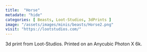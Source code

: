 ```yaml
---
title:  "Horse"
metadate: "hide"
categories: [ Beasts, Loot-Studios, 3dPrints ]
image: "/assets/images/minis/beasts/Horse2.png"
visit: "https://lootstudios.com/"
---
```

3d print from Loot-Studios. Printed on an Anycubic Photon X 6k.